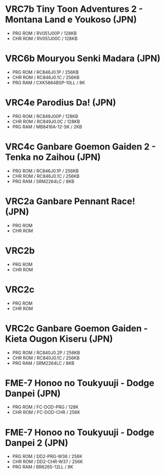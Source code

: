 # VRC7b Tiny Toon Adventures 2 - Montana Land e Youkoso (JPN)
* PRG ROM / RV051J00P / 128KB
* CHR ROM / RV051J00C / 128KB
# VRC6b Mouryou Senki Madara (JPN)
* PRG ROM / RC846J0.1P / 256KB
* CHR ROM / RC846J0.1C / 256KB
* PRG RAM / CXK5864BSP-10LL / 8K
# VRC4e Parodius Da! (JPN)
* PRG ROM / RC849J00P / 128KB
* CHR ROM / RC849J0.0C / 128KB
* PRG RAM / MB8416A-12-SK / 2KB
# VRC4c Ganbare Goemon Gaiden 2 - Tenka no Zaihou (JPN)
* PRG ROM / RC846J0.1P / 256KB
* CHR ROM / RC846J0.1C / 256KB
* PRG RAM / SRM2264LC / 8KB
# VRC2a Ganbare Pennant Race! (JPN)
* PRG ROM
* CHR ROM
# VRC2b
* PRG ROM
* CHR ROM
# VRC2c
* PRG ROM
* CHR ROM
# VRC2c Ganbare Goemon Gaiden - Kieta Ougon Kiseru (JPN)
* PRG ROM / RC840J0.2P / 256KB
* CHR ROM / RC840J0.1C / 256KB
* PRG RAM / SRM2264LC / 8KB
# FME-7 Honoo no Toukyuuji - Dodge Danpei (JPN)
* PRG ROM / FC-DOD-PRG / 128K
* CHR ROM / FC-DOD-CHR / 256K
# FME-7 Honoo no Toukyuuji - Dodge Danpei 2 (JPN)
* PRG ROM / DD2-PRG-W36 / 256K
* CHR ROM / DD2-CHR-W37 / 256K
* PRG RAM / BR6265-12LL / 8K
